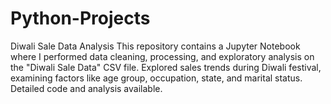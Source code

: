 # Python-Projects
Diwali Sale Data Analysis  This repository contains a Jupyter Notebook where I performed data cleaning, processing, and exploratory analysis on the "Diwali Sale Data" CSV file. Explored sales trends during Diwali festival, examining factors like age group, occupation, state, and marital status. Detailed code and analysis available.
